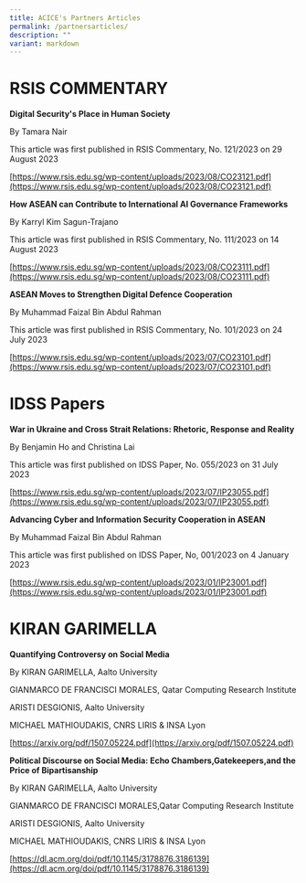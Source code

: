 ```yaml
---
title: ACICE's Partners Articles
permalink: /partnersarticles/
description: ""
variant: markdown
---
```

# RSIS COMMENTARY

**Digital Security's Place in Human Society**

By Tamara Nair

This article was first published in RSIS Commentary, No. 121/2023 on 29 August 2023

[https://www.rsis.edu.sg/wp-content/uploads/2023/08/CO23121.pdf](https://www.rsis.edu.sg/wp-content/uploads/2023/08/CO23121.pdf)

**How ASEAN can Contribute to International AI Governance Frameworks**

By Karryl Kim Sagun-Trajano 

This article was first published in RSIS Commentary, No. 111/2023 on 14 August 2023

[https://www.rsis.edu.sg/wp-content/uploads/2023/08/CO23111.pdf](https://www.rsis.edu.sg/wp-content/uploads/2023/08/CO23111.pdf)

**ASEAN Moves to Strengthen Digital Defence Cooperation**

By Muhammad Faizal Bin Abdul Rahman 

This article was first published in RSIS Commentary, No. 101/2023 on 24 July 2023

[https://www.rsis.edu.sg/wp-content/uploads/2023/07/CO23101.pdf](https://www.rsis.edu.sg/wp-content/uploads/2023/07/CO23101.pdf)


# IDSS Papers

**War in Ukraine and Cross Strait Relations: Rhetoric, Response and Reality**

By Benjamin Ho and Christina Lai

This article was first published on IDSS Paper, No. 055/2023 on 31 July 2023 

[https://www.rsis.edu.sg/wp-content/uploads/2023/07/IP23055.pdf](https://www.rsis.edu.sg/wp-content/uploads/2023/07/IP23055.pdf)

**Advancing Cyber and Information Security Cooperation in ASEAN**

By Muhammad Faizal Bin Abdul Rahman 

This article was first published on IDSS Paper, No, 001/2023 on 4 January 2023

[https://www.rsis.edu.sg/wp-content/uploads/2023/01/IP23001.pdf](https://www.rsis.edu.sg/wp-content/uploads/2023/01/IP23001.pdf)

# KIRAN GARIMELLA
**Quantifying Controversy on Social Media**

By KIRAN GARIMELLA, Aalto University

GIANMARCO DE FRANCISCI MORALES, Qatar Computing Research Institute

ARISTI DESGIONIS, Aalto University

MICHAEL MATHIOUDAKIS, CNRS LIRIS & INSA Lyon

[https://arxiv.org/pdf/1507.05224.pdf](https://arxiv.org/pdf/1507.05224.pdf)

**Political Discourse on Social Media: Echo Chambers,Gatekeepers,and the Price of  Bipartisanship**

By KIRAN GARIMELLA, Aalto University

GIANMARCO DE FRANCISCI MORALES,Qatar Computing Research Institute

ARISTI DESGIONIS, Aalto University

MICHAEL MATHIOUDAKIS, CNRS LIRIS & INSA Lyon

[https://dl.acm.org/doi/pdf/10.1145/3178876.3186139](https://dl.acm.org/doi/pdf/10.1145/3178876.3186139)